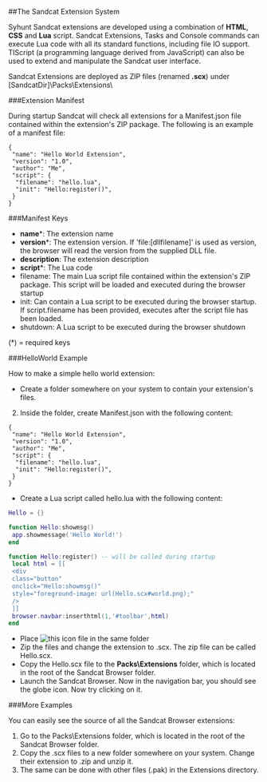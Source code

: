 ##The Sandcat Extension System

Syhunt Sandcat extensions are developed using a combination of **HTML**, **CSS** and **Lua** script. Sandcat Extensions, Tasks and Console commands can execute Lua code with all its standard functions, including file IO support. TIScript (a programming language derived from JavaScript) can also be used to extend and manipulate the Sandcat user interface.

Sandcat Extensions are deployed as ZIP files (renamed **.scx**) under [SandcatDir]\Packs\Extensions\

###Extension Manifest

During startup Sandcat will check all extensions for a Manifest.json file contained within the extension's ZIP package. The following is an example of a manifest file:
 
```
{
 "name": "Hello World Extension",
 "version": "1.0",
 "author": "Me",
 "script": {
  "filename": "hello.lua",
  "init": "Hello:register()",
 }
}
```

###Manifest Keys

* **name***: The extension name
* **version***: The extension version. If 'file:[dllfilename]' is used as version, the browser will read the version from the supplied DLL file.
* **description**: The extension description
* **script***: The Lua code
 * filename: The main Lua script file contained within the extension's ZIP package. This script will be loaded and executed during the browser startup
 * init: Can contain a Lua script to be executed during the browser startup. If script.filename has been provided, executes after the script file has been loaded.
 * shutdown: A Lua script to be executed during the browser shutdown
 
(*) = required keys

###HelloWorld Example

How to make a simple hello world extension:

* Create a folder somewhere on your system to contain your extension's files.
2. Inside the folder, create Manifest.json with the following content:

```
{
 "name": "Hello World Extension",
 "version": "1.0",
 "author": "Me",
 "script": {
  "filename": "hello.lua",
  "init": "Hello:register()",
 }
}
```

* Create a Lua script called hello.lua with the following content:

```lua
Hello = {}

function Hello:showmsg()
 app.showmessage('Hello World!')
end

function Hello:register() -- will be called during startup
 local html = [[
 <div
 class="button"
 onclick="Hello:showmsg()"
 style="foreground-image: url(Hello.scx#world.png);"
 />
 ]]
 browser.navbar:inserthtml(1,'#toolbar',html)
end
```

* Place ![this](http://www.syhunt.com/sandcat/uploads/EDK/world.png "") icon file in the same folder
* Zip the files and change the extension to .scx. The zip file can be called Hello.scx.
* Copy the Hello.scx file to the **Packs\Extensions** folder, which is located in the root of the Sandcat Browser folder.
* Launch the Sandcat Browser. Now in the navigation bar, you should see the globe icon. Now try clicking on it.

###More Examples

You can easily see the source of all the Sandcat Browser extensions:

1. Go to the Packs\Extensions folder, which is located in the root of the Sandcat Browser folder.
2. Copy the .scx files to a new folder somewhere on your system.
Change their extension to .zip and unzip it.
3. The same can be done with other files (.pak) in the Extensions directory.